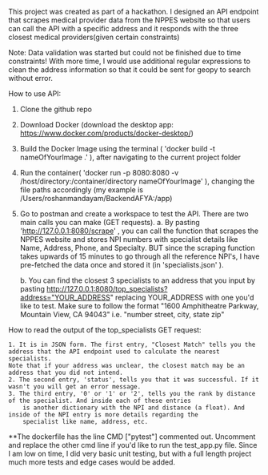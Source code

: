 This project was created as part of a hackathon. I designed an API endpoint that scrapes medical provider data 
from the NPPES website so that users  can call the API with a specific address and it responds with the three closest
medical providers(given certain constraints)


Note: Data validation was started but could  not be finished due to time constraints! With more time, I would use additional
regular expressions to clean the address information so that it could be sent for geopy to search without error.


How to use API:
1. Clone the github repo
2. Download Docker (download the desktop app: https://www.docker.com/products/docker-desktop/)
3. Build the Docker Image using the terminal ( 'docker build -t nameOfYourImage .' ), after navigating to the current project folder
4. Run the container( 'docker run -p 8080:8080 -v /host/directory:/container/directory nameOfYourImage' ), changing the file paths accordingly (my example is /Users/roshanmandayam/BackendAFYA:/app)
5. Go to postman and create a workspace to test the API. There are two main calls you can make (GET  requests).
    a. By pasting 'http://127.0.0.1:8080/scrape' , you can call the function that scrapes the NPPES website and stores NPI numbers with 
        specialist details like Name, Address, Phone, and Specialty. BUT since the scraping function takes upwards of 15 minutes
        to go through all the reference NPI's, I have pre-fetched the data once and stored it (in 'specialists.json' ).


   b. You can find the closest 3 specialists to an address that you input by pasting
        http://127.0.0.1:8080/top_specialists?address="YOUR_ADDRESS" replacing YOUR_ADDRESS with one you'd like to test.
        Make sure to follow the format "1600 Amphitheatre Parkway, Mountain View, CA 94043"
        i.e. "number street, city, state zip"


How to read the output of the top_specialists GET request:

    1. It is in JSON form. The first entry, "Closest Match" tells you the address that the API endpoint used to calculate the nearest specialists.
    Note that if your address was unclear, the closest match may be an address that you did not intend.
    2. The second entry, 'status', tells you that it was successful. If it wasn't you will get an error message.
    3. The third entry, '0' or '1' or '2', tells you the rank by distance of the specialist. And inside each of these entries
        is another dictionary with the NPI and distance (a float). And inside of the NPI entry is more details regarding the
        specialist like name, address, etc.

**The dockerfile has the line CMD ["pytest"] commented out. Uncomment and replace the other cmd line if  you'd like to run the test_app.py file. Since I am low on time, I did very basic unit testing, but with a full length project much more tests and edge cases would be added.





